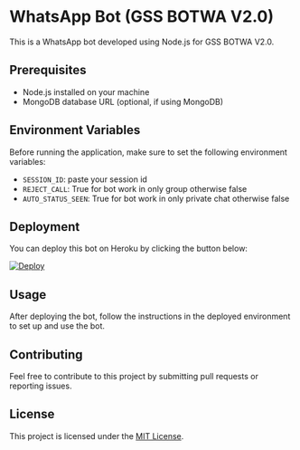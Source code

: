 # WhatsApp Bot (GSS BOTWA V2.0)

This is a WhatsApp bot developed using Node.js for GSS BOTWA V2.0.

## Prerequisites

- Node.js installed on your machine
- MongoDB database URL (optional, if using MongoDB)

## Environment Variables

Before running the application, make sure to set the following environment variables:

- `SESSION_ID`: paste your session id
- `REJECT_CALL`: True for bot work in only group otherwise false
- `AUTO_STATUS_SEEN`: True for bot work in only private chat otherwise false

## Deployment

You can deploy this bot on Heroku by clicking the button below:

[![Deploy](https://www.herokucdn.com/deploy/button.svg)](https://heroku.com/deploy)

## Usage

After deploying the bot, follow the instructions in the deployed environment to set up and use the bot.

## Contributing

Feel free to contribute to this project by submitting pull requests or reporting issues.

## License

This project is licensed under the [MIT License](LICENSE).

